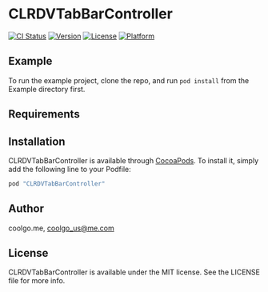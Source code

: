 # CLRDVTabBarController

[![CI Status](http://img.shields.io/travis/coolgo.me/CLRDVTabBarController.svg?style=flat)](https://travis-ci.org/coolgo.me/CLRDVTabBarController)
[![Version](https://img.shields.io/cocoapods/v/CLRDVTabBarController.svg?style=flat)](http://cocoapods.org/pods/CLRDVTabBarController)
[![License](https://img.shields.io/cocoapods/l/CLRDVTabBarController.svg?style=flat)](http://cocoapods.org/pods/CLRDVTabBarController)
[![Platform](https://img.shields.io/cocoapods/p/CLRDVTabBarController.svg?style=flat)](http://cocoapods.org/pods/CLRDVTabBarController)

## Example

To run the example project, clone the repo, and run `pod install` from the Example directory first.

## Requirements

## Installation

CLRDVTabBarController is available through [CocoaPods](http://cocoapods.org). To install
it, simply add the following line to your Podfile:

```ruby
pod "CLRDVTabBarController"
```

## Author

coolgo.me, coolgo_us@me.com

## License

CLRDVTabBarController is available under the MIT license. See the LICENSE file for more info.
